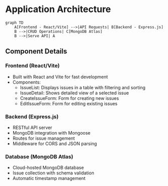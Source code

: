 # Application Architecture

```mermaid
graph TD
    A[Frontend - React/Vite] -->|API Requests| B[Backend - Express.js]
    B -->|CRUD Operations| C[MongoDB Atlas]
    B -->|Serve API| A
```

## Component Details

### Frontend (React/Vite)
- Built with React and Vite for fast development
- Components:
  - IssueList: Displays issues in a table with filtering and sorting
  - IssueDetail: Shows detailed view of a selected issue
  - CreateIssueForm: Form for creating new issues
  - EditIssueForm: Form for editing existing issues

### Backend (Express.js)
- RESTful API server
- MongoDB integration with Mongoose
- Routes for issue management
- Middleware for CORS and JSON parsing

### Database (MongoDB Atlas)
- Cloud-hosted MongoDB database
- Issue collection with schema validation
- Automatic timestamp management
